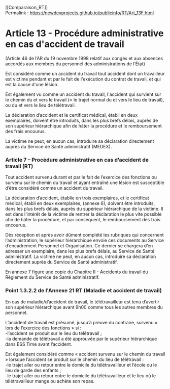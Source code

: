 [[Comparaison_RT]]  
Permalink : https://newdevprojects.github.io/publicinfo/RT/Art_13F.html

# Article 13 - Procédure administrative en cas d'accident de travail

(Article 46 de l’AR du 19 novembre 1998  relatif aux congés et aux absences accordés aux membres du personnel des administrations de l’État)

Est considéré comme un accident du travail tout accident dont un travailleur est victime pendant et par le fait de l'exécution du contrat de travail, et qui est la cause d'une lésion.

Est également vu comme un accident du travail, l'accident qui survient sur le chemin du et vers le  travail (= le trajet normal du et vers le lieu de travail), ou du et vers le lieu de télétravail.

La déclaration d’accident et le certificat médical, établi en deux exemplaires, doivent être introduits, dans les plus brefs délais, auprès de son supérieur hiérarchique afin de hâter la procédure et le remboursement des frais encourus.

La victime ne peut, en aucun cas, introduire sa déclaration directement auprès du Service de Santé administratif (MEDEX).

### Article 7 – Procédure administrative en cas d’accident de travail  (RT)

Tout accident survenu durant et par le fait de l’exercice des fonctions ou survenu sur le chemin du travail et ayant entraîné une lésion est susceptible d’être considéré comme un accident du travail. 

La déclaration d’accident, établie en trois exemplaires, et le certificat médical, établi en deux exemplaires, (annexe 6), doivent être introduits, dans les plus brefs délais, auprès du supérieur hiérarchique de la victime. Il est dans l’intérêt de la victime de rentrer la déclaration le plus vite possible afin de hâter la procédure, et par conséquent, le remboursement des frais encourus. 

Dès réception et après avoir dûment complété les rubriques qui concernent l’administration, le supérieur hiérarchique envoie ces documents au Service d’encadrement Personnel et Organisation. Ce dernier se chargera d’en adresser un exemplaire, dans les plus brefs délais, au Service de Santé administratif. La victime ne peut, en aucun cas, introduire sa déclaration directement auprès du Service de Santé administratif. 

En annexe 7 figure une copie du Chapitre II - Accidents du travail du Règlement du Service de Santé administratif. 

### Point 1.3.2.2 de l'Annexe 21 RT (Maladie et accident de travail)

En cas de maladie/d’accident de travail, le télétravailleur est tenu d’avertir son supérieur hiérarchique avant 9h00 comme tous les autres membres du personnel. 

L’accident de travail est présumé, jusqu’à preuve du contraire, survenu « lors de l’exercice des fonctions » si :   
-l’accident se produit sur le lieu du télétravail ;  
-la demande de télétravail a été approuvée par le supérieur hiérarchique dans ESS Time avant l’accident. 

Est également considéré comme « accident survenu sur le chemin du travail » lorsque l’accident se produit sur le chemin du lieu de télétravail :  
-le trajet aller ou retour entre le domicile du télétravailleur et l’école ou le lieu de garde des enfants ;  
-le trajet aller ou retour entre le domicile du télétravailleur et le lieu où le télétravailleur mange ou achète son repas. 

